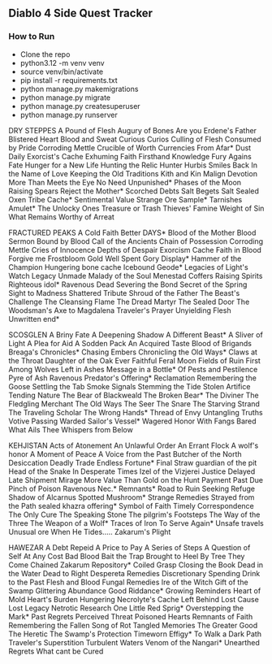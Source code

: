 ## Diablo 4 Side Quest Tracker

### How to Run
* Clone the repo
* python3.12 -m venv venv
* source venv/bin/activate
* pip install -r requirements.txt
* python manage.py makemigrations
* python manage.py migrate
* python manage.py createsuperuser
* python manage.py runserver

DRY STEPPES
A Pound of Flesh
Augury of Bones
Are you Erdene's Father
Blistered Heart
Blood and Sweat
Curious Curios
Culling of Flesh
Consumed by Pride
Corroding Mettle
Crucible of Worth
Currencies From Afar*
Dust Daily
Exorcist's Cache
Exhuming Faith
Firsthand Knowledge
Fury Agains Fate
Hunger for a New Life
Hunting the Relic Hunter
Hurbis Smiles Back
In the Name of Love
Keeping the Old Traditions
Kith and Kin
Malign Devotion
More Than Meets the Eye
No Need Unpunished*
Phases of the Moon
Raising Spears
Reject the Mother*
Scorched Debts
Salt Begets Salt
Sealed Oxen Tribe Cache*
Sentimental Value
Strange Ore Sample*
Tarnishes Amulet*
The Unlocky Ones
Treasure or Trash
Thieves' Famine
Weight of Sin
What Remains
Worthy of Arreat

FRACTURED PEAKS
A Cold Faith
Better DAYS*
Blood of the Mother
Blood Sermon
Bound by Blood
Call of the Ancients
Chain of Possession
Corroding Mettle
Cries of Innocence
Depths of Despair
Exorcism Cache
Faith in Blood
Forgive me
Frostbloom
Gold Well Spent
Gory Display*
Hammer of the Champion
Hungering bone cache
Icebound Geode*
Legacies of Light's Watch
Legacy Unmade
Malady of the Soul
Menestad Coffers
Raising Spirits
Righteous idol*
Ravenous Dead
Severing the Bond
Secret of the Spring
Sight to Madness
Shattered Tribute
Shroud of the Father
The Beast's Challenge
The Cleansing Flame
The Dread Martyr
The Sealed Door
The Woodsman's Axe to Magdalena
Traveler's Prayer
Unyielding Flesh
Unwritten end*

SCOSGLEN
A Briny Fate
A Deepening Shadow
A Different Beast*
A Sliver of Light
A Plea for Aid
A Sodden Pack
An Acquired Taste
Blood of Brigands
Breaga's Chronicles*
Chasing Embers
Chronicling the Old Ways*
Claws at the Throat
Daughter of the Oak
Ever Faithful
Feral Moon
Fields of Ruin
First Among Wolves
Left in Ashes
Message in a Bottle*
Of Pests and Pestilence
Pyre of Ash
Ravenous Predator's Offering*
Reclamation
Remembering the Goose
Settling the Tab
Smoke Signals
Stemming the Tide
Stolen Artifice
Tending Nature
The Bear of Blackweald
The Broken Bear*
The Diviner
The Fledgling Merchant
The Old Ways
The Seer
The Snare
The Starving Strand
The Traveling Scholar
The Wrong Hands*
Thread of Envy
Untangling Truths
Votive Passing
Warded Sailor's Vessel*
Wagered Honor
With Fangs Bared
What Ails Thee
Whispers from Below

KEHJISTAN
Acts of Atonement
An Unlawful Order
An Errant Flock
A wolf's honor
A Moment of Peace
A Voice from the Past
Butcher of the North
Desiccation
Deadly Trade
Endless Fortune*
Final Straw
guardian of the pit
Head of the Snake
In Desperate Times
Izel of the Vizjerei
Justice Delayed
Late Shipment
Mirage
More Value Than Gold
on the Hunt
Payment Past Due
Pinch of Poison
Ravenous Nec.*
Remnants*
Road to Ruin
Seeking Refuge
Shadow of Alcarnus
Spotted Mushroom*
Strange Remedies
Strayed from the Path
sealed khazra offering*
Symbol of Faith
Timely Correspondence
The Only Cure
The Speaking Stone
The pilgrim's Footsteps
The Way of the Three
The Weapon of a Wolf*
Traces of Iron
To Serve Again*
Unsafe travels
Unusual ore
When He Tides.....
Zakarum's Plight

HAWEZAR
A Debt Repeid
A Price to Pay
A Series of Steps
A Question of Self
At Any Cost
Bad Blood
Bait the Trap
Brought to Heel
By Tree They Come
Chained Zakarum Repository*
Coiled Grasp
Closing the Book
Dead in the Water
Dead to Right
Despereta Remedies
Discretionary Spending
Drink to the Past
Flesh and Blood
Fungal Remedies
Ire of the Witch
Gift of the Swamp
Glittering Abundance
Good Riddance*
Growing Reminders
Heart of Mold
Heart's Burden
Hungering Necrolyte's Cache
Left Behind
Lost Cause
Lost Legacy
Netrotic Research
One Little Red Sprig*
Overstepping the Mark*
Past Regrets
Perceived Threat
Poisoned Hearts
Remnants of Faith
Remembering the Fallen
Song of Rot
Tangled Memories
The Greater Good
The Heretic
The Swamp's Protection
Timeworn Effigy*
To Walk a Dark Path
Traveler's Superstition
Turbulent Waters
Venom of the Nangari*
Unearthed Regrets
What cant be Cured